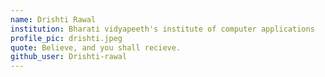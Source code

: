 ```yaml
---
name: Drishti Rawal
institution: Bharati vidyapeeth's institute of computer applications
profile_pic: drishti.jpeg
quote: Believe, and you shall recieve.
github_user: Drishti-rawal
---
```

